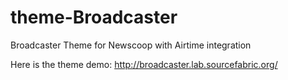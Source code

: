 theme-Broadcaster
=================

Broadcaster Theme for Newscoop with Airtime integration 


Here is the theme demo: http://broadcaster.lab.sourcefabric.org/
